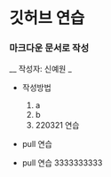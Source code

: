 # 깃허브 연습 #
### 마크다운 문서로 작성 ###
__ 작성자: 신예원 _
* 작성방법
	1. a
	2. b
	3. 220321 연습

* pull 연습
* pull 연습 3333333333
